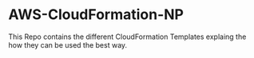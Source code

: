 # AWS-CloudFormation-NP
This Repo contains the different CloudFormation Templates explaing the how they can be used the best way.
